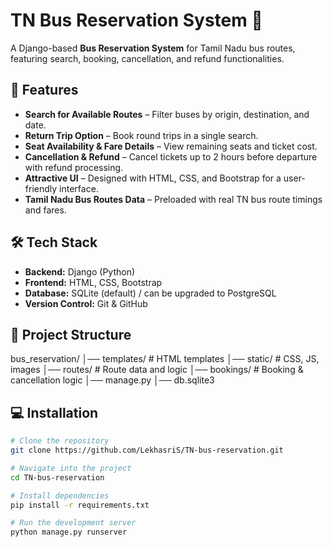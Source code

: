 # TN Bus Reservation System 🚌

A Django-based **Bus Reservation System** for Tamil Nadu bus routes, featuring search, booking, cancellation, and refund functionalities.

## 🚀 Features
- **Search for Available Routes** – Filter buses by origin, destination, and date.  
- **Return Trip Option** – Book round trips in a single search.  
- **Seat Availability & Fare Details** – View remaining seats and ticket cost.  
- **Cancellation & Refund** – Cancel tickets up to 2 hours before departure with refund processing.  
- **Attractive UI** – Designed with HTML, CSS, and Bootstrap for a user-friendly interface.  
- **Tamil Nadu Bus Routes Data** – Preloaded with real TN bus route timings and fares.  

## 🛠 Tech Stack
- **Backend:** Django (Python)
- **Frontend:** HTML, CSS, Bootstrap
- **Database:** SQLite (default) / can be upgraded to PostgreSQL
- **Version Control:** Git & GitHub

## 📂 Project Structure
bus_reservation/
│── templates/ # HTML templates
│── static/ # CSS, JS, images
│── routes/ # Route data and logic
│── bookings/ # Booking & cancellation logic
│── manage.py
│── db.sqlite3

## 💻 Installation
```bash
# Clone the repository
git clone https://github.com/LekhasriS/TN-bus-reservation.git

# Navigate into the project
cd TN-bus-reservation

# Install dependencies
pip install -r requirements.txt

# Run the development server
python manage.py runserver

